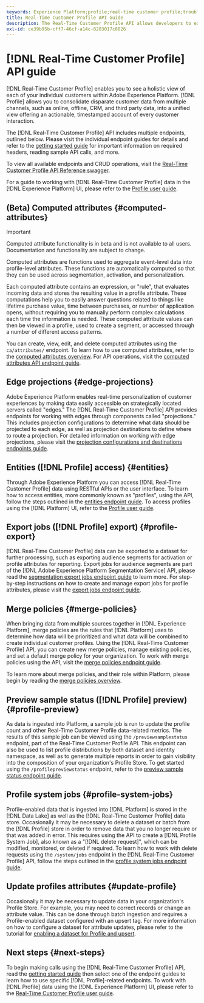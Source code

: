 ```yaml
---
keywords: Experience Platform;profile;real-time customer profile;troubleshooting;API;unified profile;Unified Profile;unified;Profile;rtcp;enable profile;Enable profile
title: Real-Time Customer Profile API Guide
description: The Real-Time Customer Profile API allows developers to explore and work with Profile data, including view profiles, create and update merge policies, export or sample Profile data, and delete Profile data that is no longer required or was added in error. Follow this guide to learn how to perform key operations using the API.
exl-id: ce39b95b-cff7-46cf-a14c-8203017c8826
---
```

# [!DNL Real-Time Customer Profile] API guide

[!DNL Real-Time Customer Profile] enables you to see a holistic view of each of your individual customers within Adobe Experience Platform. [!DNL Profile] allows you to consolidate disparate customer data from multiple channels, such as online, offline, CRM, and third party data, into a unified view offering an actionable, timestamped account of every customer interaction.

The [!DNL Real-Time Customer Profile] API includes multiple endpoints, outlined below. Please visit the individual endpoint guides for details and refer to the [getting started guide](getting-started.md) for important information on required headers, reading sample API calls, and more.

To view all available endpoints and CRUD operations, visit the [Real-Time Customer Profile API Reference swagger](https://www.adobe.com/go/profile-apis-en).

For a guide to working with [!DNL Real-Time Customer Profile] data in the [!DNL Experience Platform] UI, please refer to the [Profile user guide](../ui/user-guide.md).

## (Beta) Computed attributes {#computed-attributes}

>[!IMPORTANT]
>
>Computed attribute functionality is in beta and is not available to all users. Documentation and functionality are subject to change.

Computed attributes are functions used to aggregate event-level data into profile-level attributes. These functions are automatically computed so that they can be used across segmentation, activation, and personalization.

Each computed attribute contains an expression, or "rule", that evaluates incoming data and stores the resulting value in a profile attribute. These computations help you to easily answer questions related to things like lifetime purchase value, time between purchases, or number of application opens, without requiring you to manually perform complex calculations each time the information is needed. These computed attribute values can then be viewed in a profile, used to create a segment, or accessed through a number of different access patterns.

You can create, view, edit, and delete computed attributes using the `ca/attributes/` endpoint. To learn how to use computed attributes, refer to the [computed attributes overview](../computed-attributes/overview.md). For API operations, visit the [computed attributes API endpoint guide](../computed-attributes/api.md).

## Edge projections {#edge-projections}

Adobe Experience Platform enables real-time personalization of customer experiences by making data easily accessible on strategically located servers called "edges." The [!DNL Real-Time Customer Profile] API provides endpoints for working with edges through components called "projections." This includes projection configurations to determine what data should be projected to each edge, as well as projection destinations to define where to route a projection. For detailed information on working with edge projections, please visit the [projection configurations and destinations endpoints guide](edge-projections.md).

## Entities ([!DNL Profile] access) {#entities}

Through Adobe Experience Platform you can access [!DNL Real-Time Customer Profile] data using RESTful APIs or the user interface. To learn how to access entities, more commonly known as "profiles", using the API, follow the steps outlined in the [entities endpoint guide](entities.md). To access profiles using the [!DNL Platform] UI, refer to the [Profile user guide](../ui/user-guide.md).

## Export jobs ([!DNL Profile] export) {#profile-export}

[!DNL Real-Time Customer Profile] data can be exported to a dataset for further processing, such as exporting audience segments for activation or profile attributes for reporting. Export jobs for audience segments are part of the [!DNL Adobe Experience Platform Segmentation Service] API, please read the [segmentation export jobs endpoint guide](../../profile/api/export-jobs.md) to learn more. For step-by-step instructions on how to create and manage export jobs for profile attributes, please visit the [export jobs endpoint guide](export-jobs.md). 

## Merge policies {#merge-policies}

When bringing data from multiple sources together in [!DNL Experience Platform], merge policies are the rules that [!DNL Platform] uses to determine how data will be prioritized and what data will be combined to create individual customer profiles. Using the [!DNL Real-Time Customer Profile] API, you can create new merge policies, manage existing policies, and set a default merge policy for your organization. To work with merge policies using the API, visit the [merge policies endpoint guide](merge-policies.md). 

To learn more about merge policies, and their role within Platform, please begin by reading the [merge policies overview](../merge-policies/overview.md). 

## Preview sample status ([!DNL Profile] preview) {#profile-preview}

As data is ingested into Platform, a sample job is run to update the profile count and other Real-Time Customer Profile data-related metrics. The results of this sample job can be viewed using the `/previewsamplestatus` endpoint, part of the Real-Time Customer Profile API. This endpoint can also be used to list profile distributions by both dataset and identity namespace, as well as to generate multiple reports in order to gain visibility into the composition of your organization's Profile Store.  To get started using the `/profilepreviewstatus` endpoint, refer to the [preview sample status endpoint guide](preview-sample-status.md).

## Profile system jobs {#profile-system-jobs}

Profile-enabled data that is ingested into [!DNL Platform] is stored in the [!DNL Data Lake] as well as the [!DNL Real-Time Customer Profile] data store. Occasionally it may be necessary to delete a dataset or batch from the [!DNL Profile] store in order to remove data that you no longer require or that was added in error. This requires using the API to create a [!DNL Profile System Job], also known as a "[!DNL delete request]", which can be modified, monitored, or deleted if required. To learn how to work with delete requests using the `/system/jobs` endpoint in the [!DNL Real-Time Customer Profile] API, follow the steps outlined in the [profile system jobs endpoint guide](profile-system-jobs.md).

## Update profiles attributes {#update-profile}

Occasionally it may be necessary to update data in your organization's Profile Store. For example, you may need to correct records or change an attribute value. This can be done through batch ingestion and requires a Profile-enabled dataset configured with an upsert tag. For more information on how to configure a dataset for attribute updates, please refer to the tutorial for [enabling a dataset for Profile and upsert](../../catalog/datasets/enable-upsert.md).

## Next steps {#next-steps}

To begin making calls using the [!DNL Real-Time Customer Profile] API, read the [getting started guide](getting-started.md) then select one of the endpoint guides to learn how to use specific [!DNL Profile]-related endpoints. To work with [!DNL Profile] data using the [!DNL Experience Platform] UI, please refer to the [Real-Time Customer Profile user guide](../ui/user-guide.md).
